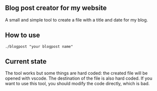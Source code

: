 ## Blog post creator for my website

A small and simple tool to create a file with a title and date
for my blog.

## How to use

```
./blogpost "your blogpost name"
```

## Current state

The tool works but some things are hard coded: the created file
will be opened with vscode.
The destination of the file is also hard coded.
If you want to use this tool, you should modify the code directly,
which is bad.